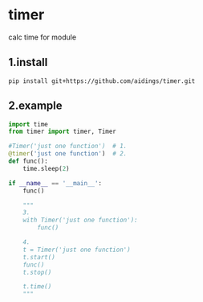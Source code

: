 # timer
calc time for module

## 1.install
`pip install git+https://github.com/aidings/timer.git`

## 2.example
```python
import time
from timer import timer, Timer

#Timer('just one function')  # 1. 
@timer('just one function')  # 2.  
def func():
    time.sleep(2)

if __name__ == '__main__':
    func()

    """
    3.
    with Timer('just one function'):
        func()

    4.
    t = Timer('just one function')
    t.start()
    func()
    t.stop()

    t.time()
    """
    
```